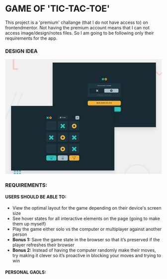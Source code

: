 # GAME OF 'TIC-TAC-TOE'
This project is a 'premium' challange (that I do not have access to) on frontendmentor. Not having the premium account means that I can not access image/design/notes files. So I am going to be following only their requirements for the app.

### DESIGN IDEA
![Design preview for TIC-TAC-TOE form coding challenge](./img/design-idea.jpg)

### REQUIREMENTS:
#### USERS SHOULD BE ABLE TO:
- View the optimal layout for the game depending on their device's screen size
- See hover states for all interactive elements on the page (going to make them up myself)
- Play the game either solo vs the computer or multiplayer against another person
- **Bonus 1:** Save the game state in the browser so that it’s preserved if the player refreshes their browser
- **Bonus 2:** Instead of having the computer randomly make their moves, try making it clever so it’s proactive in blocking your moves and trying to win

#### PERSONAL GAOLS:
